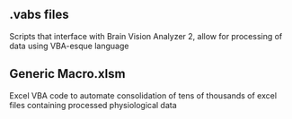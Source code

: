 ## .vabs files
Scripts that interface with Brain Vision Analyzer 2, allow for processing of data using VBA-esque language

## Generic Macro.xlsm
Excel VBA code to automate consolidation of tens of thousands of excel files containing processed physiological data
